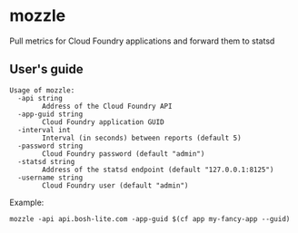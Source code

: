 # mozzle
Pull metrics for Cloud Foundry applications and forward them to statsd

## User's guide
```
Usage of mozzle:
  -api string
    	Address of the Cloud Foundry API
  -app-guid string
    	Cloud Foundry application GUID
  -interval int
    	Interval (in seconds) between reports (default 5)
  -password string
    	Cloud Foundry password (default "admin")
  -statsd string
    	Address of the statsd endpoint (default "127.0.0.1:8125")
  -username string
    	Cloud Foundry user (default "admin")
```

Example:
```
mozzle -api api.bosh-lite.com -app-guid $(cf app my-fancy-app --guid)
```
